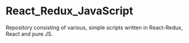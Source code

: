 # React_Redux_JavaScript

Repository consisting of various, simple scripts written in React-Redux, React and pure JS.
